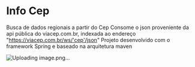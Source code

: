 # Info Cep
 Busca de dados regionais a partir do Cep 
 Consome o json proveniente da api pública do viacep.com.br, indexada ao endereço "https://viacep.com.br/ws/'cep'/json"
 Projeto desenvolvido com o framework Spring e baseado na arquitetura maven
 
 ![Uploading image.png…]()


 

 
 
